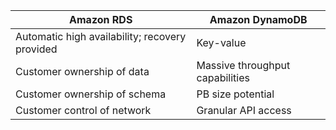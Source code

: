 | Amazon RDS | Amazon DynamoDB |
|--|--|
| Automatic high availability; recovery provided | Key-value |
| Customer ownership of data | Massive throughput capabilities |
| Customer ownership of schema | PB size potential |
| Customer control of network | Granular API access |

